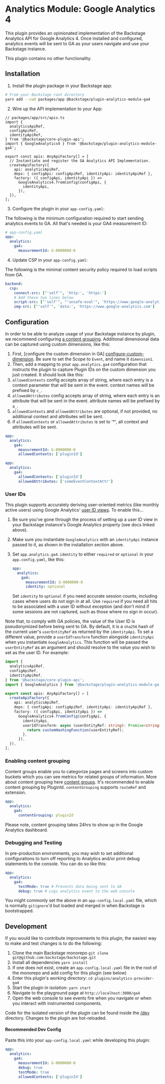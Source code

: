 # Analytics Module: Google Analytics 4

This plugin provides an opinionated implementation of the Backstage Analytics
API for Google Analytics 4. Once installed and configured, analytics events will
be sent to GA as your users navigate and use your Backstage instance.

This plugin contains no other functionality.

## Installation

1. Install the plugin package in your Backstage app:

```sh
# From your Backstage root directory
yarn add --cwd packages/app @backstage/plugin-analytics-module-ga4
```

2. Wire up the API implementation to your App:

```tsx
// packages/app/src/apis.ts
import {
  analyticsApiRef,
  configApiRef,
  identityApiRef,
} from '@backstage/core-plugin-api';
import { GoogleAnalytics4 } from '@backstage/plugin-analytics-module-ga4';

export const apis: AnyApiFactory[] = [
  // Instantiate and register the GA Analytics API Implementation.
  createApiFactory({
    api: analyticsApiRef,
    deps: { configApi: configApiRef, identityApi: identityApiRef },
    factory: ({ configApi, identityApi }) =>
      GoogleAnalytics4.fromConfig(configApi, {
        identityApi,
      }),
  }),
];
```

3. Configure the plugin in your `app-config.yaml`:

The following is the minimum configuration required to start sending analytics
events to GA. All that's needed is your GA4 measurement ID:

```yaml
# app-config.yaml
app:
  analytics:
    ga4:
      measurementId: G-0000000-0
```

4. Update CSP in your `app-config.yaml`:

The following is the minimal content security policy required to load scripts from GA.

```yaml
backend:
  csp:
    connect-src: ["'self'", 'http:', 'https:']
    # Add these two lines below
    script-src: ["'self'", "'unsafe-eval'", 'https://www.google-analytics.com']
    img-src: ["'self'", 'data:', 'https://www.google-analytics.com']
```

## Configuration

In order to be able to analyze usage of your Backstage instance by plugin, we recommend configuring [a content grouping](#enabling-content-grouping).
Additional dimensional data can be captured using custom dimensions, like this:

1. First, [configure the custom dimension in GA] [configure-custom-dimension].
   Be sure to set the Scope to `Event`, and name it `dimension1`.
2. Then, add a mapping to your `app.analytics.ga4` configuration that instructs
   the plugin to capture Plugin IDs on the custom dimension you just created.
   It should look like this:
3. `allowedContexts` config accepts array of string, where each entry is a context parameter that will be sent in the event.
   context names will be prefixed by `c_`.
4. `allowedAttributes` config accepts array of string, where each entry is an attribute that will be sent in the event.
   attribute names will be prefixed by `a_`.
5. `allowedContexts` and `allowedAttributes` are optional, if not provided, no additional context and attributes will be sent.
6. if `allowedContexts` or `allowedAttributes` is set to '\*', all context and attributes will be sent.

```yaml
app:
  analytics:
    ga4:
      measurementId: G-0000000-0
      allowedContexts: ['pluginId']
```

```yaml
app:
  analytics:
    ga4:
      allowedContexts: ['pluginId']
      allowedAttributes: ['someEventContextAttr']
```

### User IDs

This plugin supports accurately deriving user-oriented metrics (like monthly
active users) using Google Analytics' [user ID views][ga-user-id-view]. To
enable this...

1. Be sure you've gone through the process of setting up a user ID view in your
   Backstage instance's Google Analytics property (see docs linked above).
2. Make sure you instantiate `GoogleAnalytics` with an `identityApi` instance
   passed to it, as shown in the installation section above.
3. Set `app.analytics.ga4.identity` to either `required` or `optional` in your
   `app.config.yaml`, like this:

   ```yaml
   app:
     analytics:
       ga4:
         measurementId: G-0000000-0
         identity: optional
   ```

   Set `identity` to `optional` if you need accurate session counts, including
   cases where users do not sign in at all. Use `required` if you need all hits
   to be associated with a user ID without exception (and don't mind if some
   sessions are not captured, such as those where no sign in occur).

Note that, to comply with GA policies, the value of the User ID is
pseudonymized before being sent to GA. By default, it is a `sha256` hash of the
current user's `userEntityRef` as returned by the `identityApi`. To set a
different value, provide a `userIdTransform` function alongside `identityApi`
when you instantiate `GoogleAnalytics`. This function will be passed the
`userEntityRef` as an argument and should resolve to the value you wish to set
as the user ID. For example:

```typescript
import {
  analyticsApiRef,
  configApiRef,
  identityApiRef,
} from '@backstage/core-plugin-api';
import { GoogleAnalytics } from '@backstage/plugin-analytics-module-ga';

export const apis: AnyApiFactory[] = [
  createApiFactory({
    api: analyticsApiRef,
    deps: { configApi: configApiRef, identityApi: identityApiRef },
    factory: ({ configApi, identityApi }) =>
      GoogleAnalytics4.fromConfig(configApi, {
        identityApi,
        userIdTransform: async (userEntityRef: string): Promise<string> => {
          return customHashingFunction(userEntityRef);
        },
      }),
  }),
];
```

### Enabling content grouping

Content groups enable you to categorize pages and screens into custom buckets which you can see
metrics for related groups of information.
More about content grouping here [content groups][content-grouping].
It's recommended to enable content grouping by PluginId. `contentGrouping` supports `routeRef` and extension.

```yaml
app:
  analytics:
    ga4:
      contentGrouping: pluginId
```

Please note, content grouping takes 24hrs to show up in the Google Analytics dashboard.

### Debugging and Testing

In pre-production environments, you may wish to set additional configurations
to turn off reporting to Analytics and/or print debug statements to the
console. You can do so like this:

```yaml
app:
  analytics:
    ga4:
      testMode: true # Prevents data being sent to GA
      debug: true # Logs analytics event to the web console
```

You might commonly set the above in an `app-config.local.yaml` file, which is
normally `gitignore`'d but loaded and merged in when Backstage is bootstrapped.

## Development

If you would like to contribute improvements to this plugin, the easiest way to
make and test changes is to do the following:

1. Clone the main Backstage monorepo `git clone git@github.com:backstage/backstage.git`
2. Install all dependencies `yarn install`
3. If one does not exist, create an `app-config.local.yaml` file in the root of
   the monorepo and add config for this plugin (see below)
4. Enter this plugin's working directory: `cd plugins/analytics-provider-ga4`
5. Start the plugin in isolation: `yarn start`
6. Navigate to the playground page at `http://localhost:3000/ga4`
7. Open the web console to see events fire when you navigate or when you
   interact with instrumented components.

Code for the isolated version of the plugin can be found inside the [/dev](./dev)
directory. Changes to the plugin are hot-reloaded.

#### Recommended Dev Config

Paste this into your `app-config.local.yaml` while developing this plugin:

```yaml
app:
  analytics:
    ga4:
      measurementId: G-0000000-0
      debug: true
      testMode: true
      allowedContexts: ['pluginId']
```

[what-is-a-custom-dimension]: https://support.google.com/analytics/answer/2709828
[configure-custom-dimension]: https://support.google.com/analytics/answer/10075209?hl=en#
[ga-user-id-view]: https://support.google.com/analytics/answer/3123669
[content-grouping]: https://support.google.com/analytics/answer/11523339?hl=en
